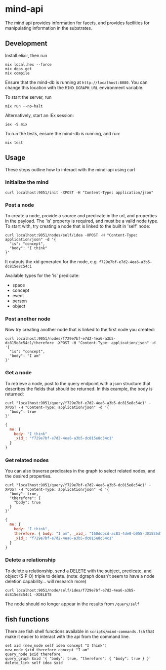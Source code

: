 # mind-api
The mind api provides information for facets, and provides facilities for manipulating information in the substrates.

## Development

Install elixir, then run
```
mix local.hex --force
mix deps.get
mix compile
```

Ensure that the mind-db is running at ```http://localhost:8080```. 
You can change this location with the ```MIND_DGRAPH_URL``` environment variable.

To start the server, run
```
mix run --no-halt
```

Alternatively, start an IEx session:
```
iex -S mix
```

To run the tests, ensure the mind-db is running, and run:
```
mix test
```

## Usage

These steps outline how to interact with the mind-api using curl

### Initialize the mind
```
curl localhost:9051/init -XPOST -H "Content-Type: application/json"
```

### Post a node

To create a node, provide a source and predicate in the url, and properties in the payload. 
The 'is' property is required, and must be a valid node type. To start with, try creating a node
that is linked to the built in 'self' node:

```
curl localhost:9051/nodes/self/idea -XPOST -H "Content-Type: application/json" -d '{ 
  "is": "concept", 
  "body": "I think" 
}'
```
It outputs the xid generated for the node, e.g. ```f729e7bf-e7d2-4ea6-a3b5-dc815e8c54c1```

Available types for the 'is' predicate:
* space
* concept
* event
* person
* object


### Post another node

Now try creating another node that is linked to the first node you created:

```
curl localhost:9051/nodes/f729e7bf-e7d2-4ea6-a3b5-dc815e8c54c1/therefore -XPOST -H "Content-Type: application/json" -d '{
  "is": "concept",
  "body": "I am" 
}'
```


### Get a node

To retrieve a node, post to the query endpoint with a json structure that describes the fields that should be returned.
In this example, the body is returned:
```
curl "localhost:9051/query/f729e7bf-e7d2-4ea6-a3b5-dc815e8c54c1" -XPOST -H "Content-Type: application/json" -d '{
  "body": true
}'
```
```javascript
{
  me: {
    body: "I think"
    _xid_: "f729e7bf-e7d2-4ea6-a3b5-dc815e8c54c1"
  }
}
```


### Get related nodes

You can also traverse predicates in the graph to select related nodes, and the desired properties.

```
curl "localhost:9051/query/f729e7bf-e7d2-4ea6-a3b5-dc815e8c54c1" -XPOST -H "Content-Type: application/json" -d '{
  "body": true,
  "therefore": {
    "body": true
  }
}'
```
```javascript
{
  me: {
    body: "I think",
    therefore: { body: "I am", _xid_: "160ddbcd-ac81-4de0-b055-d01555d1a59c" },
    _xid_: "f729e7bf-e7d2-4ea6-a3b5-dc815e8c54c1"
  }
}
```

### Delete a relationship

To delete a relationship, send a DELETE with the subject, predicate, and object (S P O) triple to delete. 
(note: dgraph doesn't seem to have a node deletion capability... will research more)

```
curl localhost:9051/node/self/idea/f729e7bf-e7d2-4ea6-a3b5-dc815e8c54c1 -XDELETE
```

The node should no longer appear in the results from ```/query/self```


## fish functions

There are fish shell functions available in ```scripts/mind-commands.fsh``` that make
it easier to interact with the api from the command line. 

```
set xid (new_node self idea concept "I think")
new_node $xid therefore concept "I am"
query_node $xid therefore
query_graph $xid '{ "body": true, "therefore": { "body": true } }'
delete_link self idea $xid
```